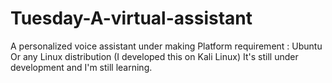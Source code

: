 # Tuesday-A-virtual-assistant
A personalized voice assistant under making
Platform requirement : Ubuntu Or any Linux distribution (I developed this on Kali Linux)
It's still under development and I'm still learning.
